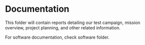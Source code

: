 # Documentation

This folder will contain reports detailing our test campaign, mission overview, project planning, and other related information.

For software documentation, check software folder.
